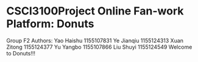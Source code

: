 # CSCI3100Project Online Fan-work Platform: Donuts
Group F2
Authors:
Yao Haishu 1155107831 
Ye Jianqiu 1155124313 
Xuan Zitong 1155124377 
Yu Yangbo 1155107866 
Liu Shuyi 1155124549
Welcome to Donuts!!!

